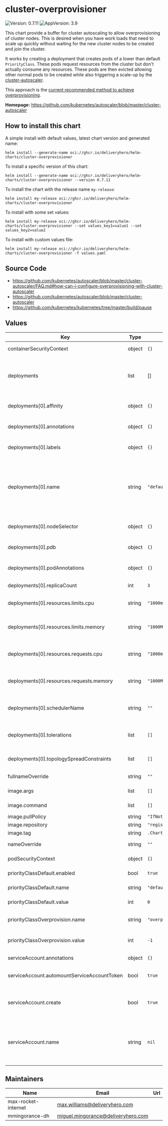 # cluster-overprovisioner

![Version: 0.7.11](https://img.shields.io/badge/Version-0.7.11-informational?style=flat-square) ![AppVersion: 3.9](https://img.shields.io/badge/AppVersion-3.9-informational?style=flat-square)

This chart provide a buffer for cluster autoscaling to allow overprovisioning of cluster nodes. This is desired when you have work loads that need to scale up quickly without waiting for the new cluster nodes to be created and join the cluster.

It works by creating a deployment that creates pods of a lower than default `PriorityClass`. These pods request resources from the cluster but don't actually consume any resources. These pods are then evicted allowing other normal pods to be created while also triggering a scale-up by the [cluster-autoscaler](https://github.com/kubernetes/autoscaler/blob/master/cluster-autoscaler).

This approach is the [current recommended method to achieve overprovisioning](https://github.com/kubernetes/autoscaler/blob/master/cluster-autoscaler/FAQ.md#how-can-i-configure-overprovisioning-with-cluster-autoscaler).

**Homepage:** <https://github.com/kubernetes/autoscaler/blob/master/cluster-autoscaler>

## How to install this chart

A simple install with default values, latest chart version and generated name:

```console
helm install --generate-name oci://ghcr.io/deliveryhero/helm-charts/cluster-overprovisioner
```

To install a specific version of this chart:

```console
helm install --generate-name oci://ghcr.io/deliveryhero/helm-charts/cluster-overprovisioner --version 0.7.11
```

To install the chart with the release name `my-release`:

```console
helm install my-release oci://ghcr.io/deliveryhero/helm-charts/cluster-overprovisioner
```

To install with some set values:

```console
helm install my-release oci://ghcr.io/deliveryhero/helm-charts/cluster-overprovisioner --set values_key1=value1 --set values_key2=value2
```

To install with custom values file:

```console
helm install my-release oci://ghcr.io/deliveryhero/helm-charts/cluster-overprovisioner -f values.yaml
```

## Source Code

* <https://github.com/kubernetes/autoscaler/blob/master/cluster-autoscaler/FAQ.md#how-can-i-configure-overprovisioning-with-cluster-autoscaler>
* <https://github.com/kubernetes/autoscaler/blob/master/cluster-autoscaler>
* <https://github.com/kubernetes/kubernetes/tree/master/build/pause>

## Values

| Key | Type | Default | Description |
|-----|------|---------|-------------|
| containerSecurityContext | object | `{}` | Container security context object |
| deployments | list | [] | Define optional additional deployments - A default deployment is included by default |
| deployments[0].affinity | object | `{}` | Default Deployment - Map of node/pod affinities |
| deployments[0].annotations | object | `{}` | Default Deployment - Annotations to add to the deployment |
| deployments[0].labels | object | `{}` | Default Deployment - Optional labels tolerations |
| deployments[0].name | string | `"default"` | Default Deployment - Name for additional deployments (will be added as label cluster-over-provisioner-name, so you can match it with affinity rules) |
| deployments[0].nodeSelector | object | `{}` | Default Deployment - Node labels for pod assignment |
| deployments[0].pdb | object | `{}` | Default Deployment - Optional PodDisruptionBudget |
| deployments[0].podAnnotations | object | `{}` | Default Deployment - Annotations to add to the pods |
| deployments[0].replicaCount | int | `3` | Default Deployment - Number of replicas |
| deployments[0].resources.limits.cpu | string | `"1000m"` | Default Deployment - CPU limit for the overprovision pods |
| deployments[0].resources.limits.memory | string | `"1000Mi"` | Default Deployment - Memory limit for the overprovision pods |
| deployments[0].resources.requests.cpu | string | `"1000m"` | Default Deployment - CPU requested for the overprovision pods |
| deployments[0].resources.requests.memory | string | `"1000Mi"` | Default Deployment - Memory requested for the overprovision pods |
| deployments[0].schedulerName | string | `""` | Default Deployment - Override the scheduler for overprovision pods |
| deployments[0].tolerations | list | `[]` | Default Deployment - Optional deployment tolerations |
| deployments[0].topologySpreadConstraints | list | `[]` | Default Deployment - Optional topology spread constraints |
| fullnameOverride | string | `""` | Override the fullname of the chart |
| image.args | list | `[]` | Override container args |
| image.command | list | `[]` | Override container command |
| image.pullPolicy | string | `"IfNotPresent"` | Container pull policy |
| image.repository | string | `"registry.k8s.io/pause"` | Image repository |
| image.tag | string | `.Chart.AppVersion` | Image tag |
| nameOverride | string | `""` | Override the name of the chart |
| podSecurityContext | object | `{}` | Pod security context object |
| priorityClassDefault.enabled | bool | `true` | If true, enable default priorityClass |
| priorityClassDefault.name | string | `"default"` | Name of the default priorityClass |
| priorityClassDefault.value | int | `0` | Priority value of the default priorityClass |
| priorityClassOverprovision.name | string | `"overprovisioning"` | Name of the overprovision priorityClass |
| priorityClassOverprovision.value | int | `-1` | Priority value of the overprovision priorityClass |
| serviceAccount.annotations | object | `{}` | Additional Service Account annotations |
| serviceAccount.automountServiceAccountToken | bool | `true` | Automount API credentials for a Service Account |
| serviceAccount.create | bool | `true` | Determine whether a Service Account should be created or it should reuse an exiting one |
| serviceAccount.name | string | `nil` | The name of the ServiceAccount to use. If not set and create is `true`, a name is generated using the fullname template |

## Maintainers

| Name | Email | Url |
| ---- | ------ | --- |
| max-rocket-internet | <max.williams@deliveryhero.com> |  |
| mmingorance-dh | <miguel.mingorance@deliveryhero.com> |  |
